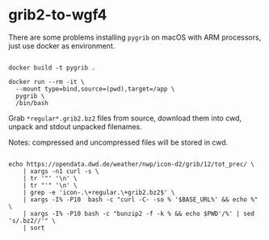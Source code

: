 # grib2-to-wgf4

There are some problems installing `pygrib` on macOS with ARM processors,
just use docker as environment.

```fish

docker build -t pygrib .

docker run --rm -it \
  --mount type=bind,source=(pwd),target=/app \
  pygrib \
  /bin/bash

```

Grab `*regular*.grib2.bz2` files from source,
download them into cwd,
unpack and stdout unpacked filenames.

Notes: compressed and uncompressed files will be stored in cwd.

```fish

echo https://opendata.dwd.de/weather/nwp/icon-d2/grib/12/tot_prec/ \
    | xargs -n1 curl -s \
    | tr '"' '\n' \
    | tr "'" '\n' \
    | grep -e 'icon-.\+regular.\+grib2.bz2$' \
    | xargs -I% -P10  bash -c "curl -C- -so % '$BASE_URL%' && echo %" \
    | xargs -I% -P10 bash -c "bunzip2 -f -k % && echo $PWD'/%' | sed 's/.bz2//'" \
    | sort

```
